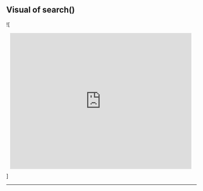 
## Visual of search()

![<div style="width: 480px; height: 360px; margin: 10px; position: relative;"><iframe allowfullscreen frameborder="0" style="width:480px; height:360px" src="https://www.lucidchart.com/documents/embeddedchart/32d95bb7-cdec-412d-b1c2-56ff92f94ffd" id="eJdoS7QA_DOn"></iframe></div>]


-------------------------------------------------

[for speaker]: <> (This is a visual representation of searching for an element in a linked list.)
    
[for speaker]: <> (Now that we've covered how to implement and create the different functions and attributes of a linked list, we can put everything together!)